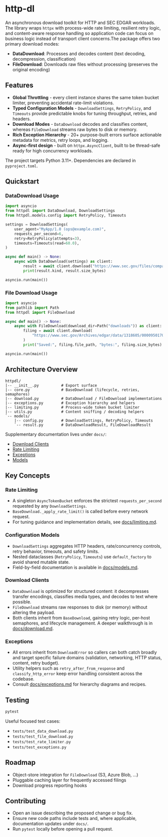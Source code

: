 # http-dl

An asynchronous download toolkit for HTTP and SEC EDGAR workloads. The library wraps `httpx` with process-wide rate limiting, resilient retry logic, and content-aware response handling so application code can focus on business logic instead of transport client concerns.The package offers two primary download modes:

- **DataDownload**: Processes and decodes content (text decoding, decompression, classification)
- **FileDownload**: Downloads raw files without processing (preserves the original encoding)


## Features

- **Global Throttling** - every client instance shares the same token bucket limiter, preventing accidental rate-limit violations.
- **Typed Configuration Models** - `DownloadSettings`, `RetryPolicy`, and `Timeouts` provide predictable knobs for tuning throughput, retries, and headers.
- **Download Modes** - `DataDownload` decodes and classifies content, whereas `FileDownload` streams raw bytes to disk or memory.
- **Rich Exception Hierarchy** - 20+ purpose-built errors surface actionable metadata for metrics, retry loops, and logging.
- **Async-first design** - built on `httpx.AsyncClient`, built to be thread-safe ready for high concurrency workloads.

The project targets Python 3.11+. Dependencies are declared in `pyproject.toml`.

## Quickstart

### DataDownload Usage
```python
import asyncio
from httpdl import DataDownload, DownloadSettings
from httpdl.models.config import RetryPolicy, Timeouts

settings = DownloadSettings(
    user_agent="MyApp/1.0 (ops@example.com)",
    requests_per_second=6,
    retry=RetryPolicy(attempts=3),
    timeouts=Timeouts(read=60.0),
)

async def main() -> None:
    async with DataDownload(settings) as client:
        result = await client.download("https://www.sec.gov/files/company_tickers.json")
        print(result.kind, result.size_bytes)

asyncio.run(main())
```

### File Download Usage

```python
import asyncio
from pathlib import Path
from httpdl import FileDownload

async def main() -> None:
    async with FileDownload(download_dir=Path("downloads")) as client:
        filing = await client.download(
            "https://www.sec.gov/Archives/edgar/data/1318605/000095017023001409/tsla-20221231.htm"
        )
        print("Saved:", filing.file_path, "bytes:", filing.size_bytes)

asyncio.run(main())
```

## Architecture Overview

```
httpdl/
|-- __init__.py          # Export surface
|-- core.py              # BaseDownload (lifecycle, retries, semaphores)
|-- download.py          # DataDownload / FileDownload implementations
|-- exceptions.py        # Exception hierarchy and helpers
|-- limiting.py          # Process-wide token bucket limiter
|-- utils.py             # Content sniffing / decoding helpers
`-- models/
    |-- config.py        # DownloadSettings, RetryPolicy, Timeouts
    `-- result.py        # DataDownloadResult, FileDownloadResult
```

Supplementary documentation lives under `docs/`:

- [Download Clients](docs/download.md)
- [Rate Limiting](docs/limiting.md)
- [Exceptions](docs/exceptions.md)
- [Models](docs/models.md)

## Key Concepts

### Rate Limiting

- A singleton `AsyncTokenBucket` enforces the strictest
  `requests_per_second` requested by any `DownloadSettings`.
- `BaseDownload._apply_rate_limit()` is called before every network request.
- For tuning guidance and implementation details, see
  [docs/limiting.md](docs/limiting.md).

### Configuration Models

- `DownloadSettings` aggregates HTTP headers, rate/concurrency controls, retry
  behavior, timeouts, and safety limits.
- Nested dataclasses (`RetryPolicy`, `Timeouts`) use `default_factory` to avoid
  shared mutable state.
- Field-by-field documentation is available in [docs/models.md](docs/models.md).

### Download Clients

- `DataDownload` is optimized for structured content: it decompresses transfer
  encodings, classifies media types, and decodes to text where possible.
- `FileDownload` streams raw responses to disk (or memory) without altering the
  payload.
- Both clients inherit from `BaseDownload`, gaining retry logic, per-host
  semaphores, and lifecycle management. A deeper walkthrough is in
  [docs/download.md](docs/download.md).

### Exceptions

- All errors inherit from `DownloadError` so callers can both catch broadly and
  target specific failure domains (validation, networking, HTTP status,
  content, retry budget).
- Utility helpers such as `retry_after_from_response` and
  `classify_http_error` keep error handling consistent across the codebase.
- Consult [docs/exceptions.md](docs/exceptions.md) for hierarchy diagrams and
  recipes.

## Testing

```bash
pytest
```

Useful focused test cases:

- `tests/test_data_download.py`
- `tests/test_file_download.py`
- `tests/test_rate_limiter.py`
- `tests/test_exceptions.py`

## Roadmap

- Object-store integration for `FileDownload` (S3, Azure Blob, ...)
- Pluggable caching layer for frequently accessed filings
- Download progress reporting hooks

## Contributing

- Open an issue describing the proposed change or bug fix.
- Ensure new code paths include tests and, where applicable, documentation
  updates under `docs/`.
- Run `pytest` locally before opening a pull request.
